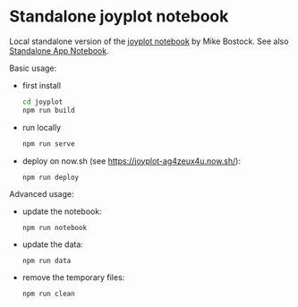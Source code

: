 # Standalone joyplot notebook

Local standalone version of the
[joyplot notebook](https://observablehq.com/@mbostock/psr-b1919-21) by Mike
Bostock. See also
[Standalone App Notebook](https://github.com/Fil/SphericalContoursStandalone/).

Basic usage:

- first install

  ```bash
  cd joyplot
  npm run build
  ```

- run locally

  ```bash
  npm run serve
  ```

- deploy on now.sh (see https://joyplot-ag4zeux4u.now.sh/):

  ```bash
  npm run deploy
  ```

Advanced usage:

- update the notebook:

  ```
  npm run notebook
  ```

- update the data:

  ```
  npm run data
  ```

- remove the temporary files:

  ```
  npm run clean
  ```
